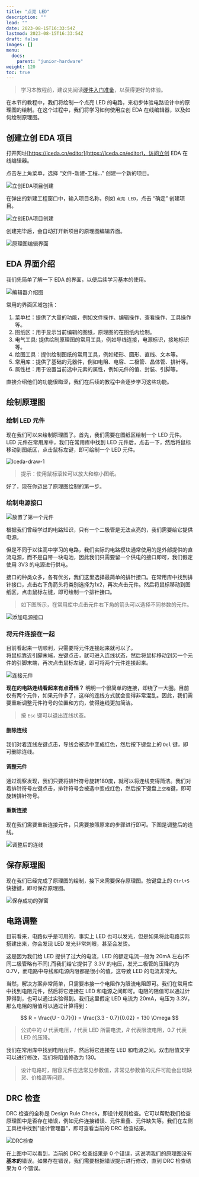 ```yaml
---
title: "点亮 LED"
description: ""
lead: ""
date: 2023-08-15T16:33:54Z
lastmod: 2023-08-15T16:33:54Z
draft: false
images: []
menu:
  docs:
    parent: "junior-hardware"
weight: 120
toc: true
---
```


> 学习本教程前，建议先阅读[硬件入门准备](/docs/junior-hardware/component-and-tools/)，以获得更好的体验。

在本节的教程中，我们将绘制一个点亮 LED 的电路，来初步体验电路设计中的原理图的绘制。在这个过程中，我们将学习如何使用立创 EDA 在线编辑器，以及如何绘制原理图。

## 创建立创 EDA 项目

打开网址[https://lceda.cn/editor](https://lceda.cn/editor)，访问立创 EDA 在线编辑器。

点击左上角菜单，选择 “文件-新建-工程...” 创建一个新的项目。

![立创EDA项目创建](lceda-project-create.png)

在弹出的新建工程窗口中，输入项目名称，例如 `点亮 LED`，点击 “确定” 创建项目。

![立创EDA项目创建](lcdea-project-led.png)

创建完毕后，会自动打开新项目的原理图编辑界面。

![原理图编辑界面](lceda-editor-1.png)

## EDA 界面介绍

我们先简单了解一下 EDA 的界面，以便后续学习基本的使用。

![编辑器介绍图](lceda-editor-introduce.png)

常用的界面区域包括：

1. 菜单栏：提供了大量的功能，例如文件操作、编辑操作、查看操作、工具操作等。
2. 图纸区：用于显示当前编辑的图纸，原理图的在图纸内绘制。
3. 电气工具: 提供绘制原理图的常用工具，例如导线连接，电源标识，接地标识等。
4. 绘图工具：提供绘制图纸的常用工具，例如矩形、圆形、直线、文本等。
5. 常用库：提供了基础的元器件，例如电阻、电容、二极管、晶体管、排针等。
6. 属性栏：用于设置当前选中元素的属性，例如元件的值、封装、引脚等。

直接介绍他们的功能很晦涩，我们在后续的教程中会逐步学习这些功能。

## 绘制原理图

### 绘制 LED 元件
现在我们可以来绘制原理图了。首先，我们需要在图纸区绘制一个 LED 元件。LED 元件在常用库中，我们在常用库中找到 LED 元件后，点击一下，然后将鼠标移动到图纸区，点击鼠标左键，即可绘制一个 LED 元件。

![lceda-draw-1](lceda-draw-1.png)

> 提示：使用鼠标滚轮可以放大和缩小图纸。

好了，现在你迈出了原理图绘制的第一步。

### 绘制电源接口

![放置了第一个元件](lceda-put-led.png)

根据我们曾经学过的电路知识，只有一个二极管是无法点亮的，我们需要给它提供电源。      

但是不同于以往高中学习的电路，我们实际的电路模块通常使用的是外部提供的直流电源，而不是自带一块电池，因此我们只需要留一个供电的接口即可，我们假定使用 3V3 的电源进行供电。     

接口的种类众多，各有优劣，我们这里选择最简单的排针接口。在常用库中找到排针接口，点击右下角箭头将类别选择为1x2，再次点击元件。然后将鼠标移动到图纸区，点击鼠标左键，即可绘制一个排针接口。

> 如下图所示，在常用库中点击元件右下角的箭头可以选择不同参数的元件。

![添加电源接口](lceda-add-interface.png)

### 将元件连接在一起

目前看起来一切顺利，只需要将元件连接起来就可以了。      
将鼠标靠近引脚末端，左键点击，就可进入连线状态，然后将鼠标移动到另一个元件的引脚末端，再次点击鼠标左键，即可将两个元件连接起来。

![连接元件](image.png)

**现在的电路连线看起来有点奇怪？** 明明一个很简单的连接，却绕了一大圈。目前仅有两个元件，如果元件多了，这样的连线方式就会变得非常混乱。因此，我们需要重新调整元件符号的位置和方向，使得连线更加简洁。

> 按 `Esc` 键可以退出连线状态。

#### 删除连线

我们对着连线左键点击，导线会被选中变成红色，然后按下键盘上的 `Del` 键，即可删除连线。

#### 调整元件

通过观察发现，我们只要将排针符号旋转180度，就可以将连线变得简洁。我们对着排针符号左键点击，排针符号会被选中变成红色，然后按下键盘上`空格`键，即可旋转排针符号。

#### 重新连接

现在我们需要重新连接元件，只需要按照原来的步骤进行即可。下图是调整后的连线。

![调整后的连线](image-1.png)

## 保存原理图

现在我们已经完成了原理图的绘制，接下来需要保存原理图。按键盘上的 `Ctrl+S` 快捷键，即可保存原理图。

![保存成功的弹窗](image-2.png)

## 电路调整

目前看来，电路似乎是可用的，事实上 LED 也可以发光，但是如果将此电路实际搭建出来，你会发现 LED 发光非常刺眼，甚至会发烫。   

这是因为我们给 LED 提供了过大的电流，LED 的额定电流一般为 20mA 左右(不同二极管略有不同),而我们给它提供了 3.3V 的电压，发光二极管的压降约为0.7V，而电路中导线和电源内阻都是很小的值，这导致 LED 的电流非常大。      

当然，解决方案非常简单，只需要串接一个电阻作为限流电阻即可。我们在常用库中找到电阻元件，然后将它连接在 LED 和电源之间即可。电阻的阻值可以通过计算得到，也可以通过实验得到。我们这里假定 LED 电流为 20mA，电压为 3.3V，那么电阻的阻值可以通过计算得到：

$$
R = \frac{U - 0.7}{I} = \frac{3.3 - 0.7}{0.02} = 130 \Omega
$$

> 公式中的 $U$ 代表电压，$I$ 代表 LED 所需电流，$R$ 代表限流电阻，0.7 代表 LED 的压降。

我们在常用库中找到电阻元件，然后将它连接在 LED 和电源之间。双击阻值文字可以进行修改，我们将阻值修改为 130。

> 设计电路时，阻容元件应选常见参数值，非常见参数值的元件可能会出现缺货、价格高等问题。

## DRC 检查

DRC 检查的全称是 Design Rule Check，即设计规则检查。它可以帮助我们检查原理图中是否存在错误，例如元件连接错误、元件重叠、元件缺失等。我们在左侧工具栏中找到"设计管理器"，即可查看当前的 DRC 检查结果。

![DRC检查](image-3.png)

在上图中可以看到，当前的 DRC 检查结果是 0 个错误，这说明我们的原理图没有**基本的**错误。如果存在错误，我们需要根据错误提示进行修改，直到 DRC 检查结果为 0 个错误。